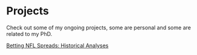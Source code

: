# Projects

Check out some of my ongoing projects, some are personal and some are related to my PhD.

[Betting NFL Spreads: Historical Analyses](https://michaelleewilliams.github.io/nfl/FPreport_MichaelWIlliams.html)
